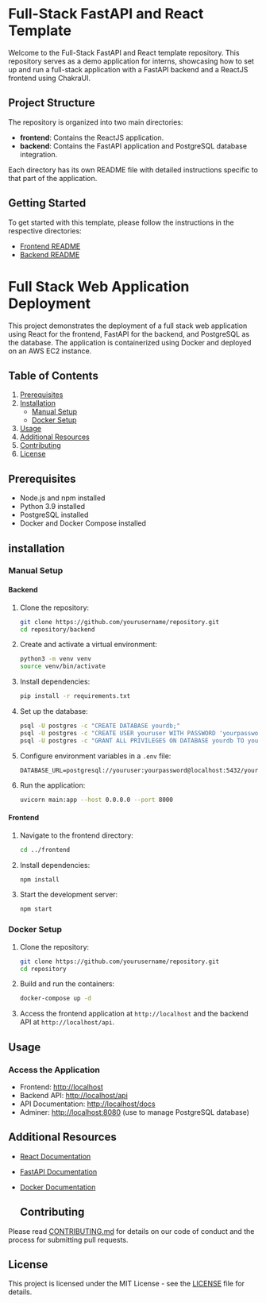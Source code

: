 # Full-Stack FastAPI and React Template

Welcome to the Full-Stack FastAPI and React template repository. This repository serves as a demo application for interns, showcasing how to set up and run a full-stack application with a FastAPI backend and a ReactJS frontend using ChakraUI.

## Project Structure

The repository is organized into two main directories:

- **frontend**: Contains the ReactJS application.
- **backend**: Contains the FastAPI application and PostgreSQL database integration.

Each directory has its own README file with detailed instructions specific to that part of the application.

## Getting Started

To get started with this template, please follow the instructions in the respective directories:

- [Frontend README](./frontend/README.md)
- [Backend README](./backend/README.md)

# Full Stack Web Application Deployment
This project demonstrates the deployment of a full stack web application using React for the frontend, FastAPI for the backend, and PostgreSQL as the database. The application is containerized using Docker and deployed on an AWS EC2 instance.
## Table of Contents
1. [Prerequisites](#prerequisites)
2. [Installation](#installation)
   - [Manual Setup](#manual-setup)
   - [Docker Setup](#docker-setup)
3. [Usage](#usage)
4. [Additional Resources](#additional-resources)
5. [Contributing](#contributing)
6. [License](#license)

## Prerequisites

- Node.js and npm installed
- Python 3.9 installed
- PostgreSQL installed
- Docker and Docker Compose installed

## installation 
### Manual Setup

#### Backend

1. Clone the repository:
    ```sh
    git clone https://github.com/yourusername/repository.git
    cd repository/backend
    ```

2. Create and activate a virtual environment:
    ```sh
    python3 -m venv venv
    source venv/bin/activate
    ```

3. Install dependencies:
    ```sh
    pip install -r requirements.txt
    ```

4. Set up the database:
    ```sh
    psql -U postgres -c "CREATE DATABASE yourdb;"
    psql -U postgres -c "CREATE USER youruser WITH PASSWORD 'yourpassword';"
    psql -U postgres -c "GRANT ALL PRIVILEGES ON DATABASE yourdb TO youruser;"
    ```

5. Configure environment variables in a `.env` file:
    ```env
    DATABASE_URL=postgresql://youruser:yourpassword@localhost:5432/yourdb
    ```

6. Run the application:
    ```sh
    uvicorn main:app --host 0.0.0.0 --port 8000
    ```

#### Frontend

1. Navigate to the frontend directory:
    ```sh
    cd ../frontend
    ```

2. Install dependencies:
    ```sh
    npm install
    ```

3. Start the development server:
    ```sh
    npm start
    ```
### Docker Setup

1. Clone the repository:
    ```sh
    git clone https://github.com/yourusername/repository.git
    cd repository
    ```

2. Build and run the containers:
    ```sh
    docker-compose up -d
    ```

3. Access the frontend application at `http://localhost` and the backend API at `http://localhost/api`.

## Usage

### Access the Application

- Frontend: [http://localhost](http://localhost)
- Backend API: [http://localhost/api](http://localhost/api)
- API Documentation: [http://localhost/docs](http://localhost/docs)
- Adminer: [http://localhost:8080](http://localhost:8080) (use to manage PostgreSQL database)

## Additional Resources

- [React Documentation](https://reactjs.org/docs/getting-started.html)
- [FastAPI Documentation](https://fastapi.tiangolo.com/)
- [Docker Documentation](https://docs.docker.com/)

  ## Contributing

Please read [CONTRIBUTING.md](CONTRIBUTING.md) for details on our code of conduct and the process for submitting pull requests.

## License

This project is licensed under the MIT License - see the [LICENSE](LICENSE) file for details.




